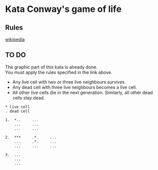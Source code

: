 # Kata Conway's game of life

## Rules
[wikipedia](https://en.wikipedia.org/wiki/Conway%27s_Game_of_Life#Rules)

## TO DO
The graphic part of this kata is already done.  
You must apply the rules specified in the link above.

- Any live cell with two or three live neighbours survives.
- Any dead cell with three live neighbours becomes a live cell.
- All other live cells die in the next generation. Similarly, all other dead cells stay dead.

```
* live cell
. dead cell

1.  *..     ...
    ...     ...
    ...     ...
    
2.  ***     .*.     ...
    ...     .*.     ...
    ...     ...     ...
    
3.  ...
    ...
    ...

```
